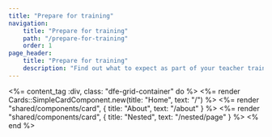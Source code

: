 ```yaml
---
title: "Prepare for training"
navigation:
    title: "Prepare for training"
    path: "/prepare-for-training"
    order: 1
page_header:
    title: "Prepare for training"
    description: "Find out what to expect as part of your teacher training, including preparing for placement, what to expect from your mentor and advice from former trainees."
---
```


<%= content_tag :div, class: "dfe-grid-container" do %>
<%= render Cards::SimpleCardComponent.new(title: "Home", text: "/") %>
<%= render "shared/components/card", { title: "About", text: "/about" } %>
<%= render "shared/components/card", { title: "Nested", text: "/nested/page" } %>
<% end %>
